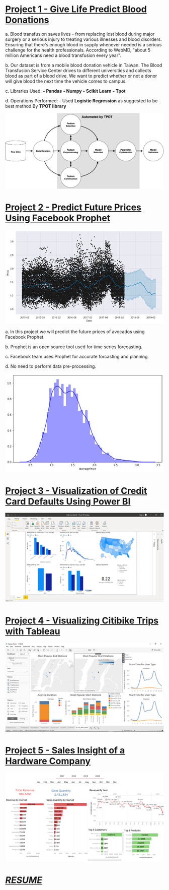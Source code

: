 # [Project 1 - Give Life Predict Blood Donations](https://github.com/RushikeshPokale/Give_Life-Predict_Blood_Donations)
  
  a. Blood transfusion saves lives - from replacing lost blood during major surgery or a serious injury to treating various illnesses and blood disorders. Ensuring that there's enough blood in supply whenever needed is a serious challenge for the health professionals. According to WebMD, "about 5 million Americans need a blood transfusion every year".

  b. Our dataset is from a mobile blood donation vehicle in Taiwan. The Blood Transfusion Service Center drives to different universities and collects blood as part of a blood drive. We want to predict whether or not a donor will give blood the next time the vehicle comes to campus.

  c. Libraries Used:
                    **- Pandas**
                    **- Numpy**
                    **- Scikit Learn**
                    **- Tpot**
  
  d. Operations Performed:
                    - Used **Logistic Regression** as suggested to be best method By **TPOT library**
           
![](/Images/Tpot.png)
                    
                    
# [Project 2 - Predict Future Prices Using Facebook Prophet](https://github.com/RushikeshPokale/Predict-Future-Prices-Using-Facebook-Prophet)

![](/Images/forecast2.png)

  a. In this project we will predict the future prices of avocados using Facebook Prophet.
   
  b. Prophet is an open source tool used for time series forecasting.
  
  c. Facebook team uses Prophet for accurate forcasting and planning.
  
  d. No need to perform data pre-processing.
  
![](/Images/avgprice.png)  

# [Project 3 - Visualization of Credit Card Defaults Using Power BI](https://github.com/RushikeshPokale/Visualization-of-Credit-Card-Defaults-Using-Power-BI)

![](/Images/CreditCardDefault.png)

# [Project 4 - Visualizing Citibike Trips with Tableau](https://public.tableau.com/profile/rushikesh.pokale#!/vizhome/CITIBIKE_16043464092430/Citi_Bike_Rides)

![](/Images/CITIBIKE.png)

# [Project 5 - Sales Insight of a Hardware Company](https://public.tableau.com/profile/rushikesh.pokale#!/vizhome/SalesInsight_16169556244910/Dashboard1)

![](/Images/SalesInsightDashboard.png)
# ***[RESUME](https://github.com/RushikeshPokale/Rushikesh_Portfolio/blob/main/RMP.pdf)***



  


